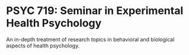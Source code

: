 # PSYC 719: Seminar in Experimental Health Psychology

An in-depth treatment of research topics in behavioral and biological aspects of health psychology.